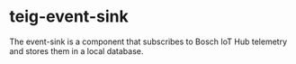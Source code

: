 # teig-event-sink

The event-sink is a component that subscribes to Bosch IoT Hub telemetry and stores them in a local database.
